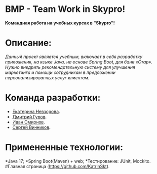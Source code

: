 # BMP - Team Work in Skypro!
**Командная работа на учебных курсах в ["Skypro"](https://my.sky.pro)!**
# Описание:
_Данный проект является учебным, включает в себя разработку приложения, на языке Java, на основе Spring Boot, для банк «Стар». Нужно внедрить рекомендательную систему для улучшения маркетинга и помощи сотрудникам в предложении персонализированных услуг клиентам._
# Команда разработки:
* [Екатерина Невзорова](https://github.com/KatrinSkt).
* [Дмитрий Гуров](https://github.com/gdsStern).
* [Иван Смирнов](https://github.com/IKS-cod).
* [Сергей Винников](https://github.com/SeregaWinner).
# Примененные технологии:
*Java 17;
*Spring Boot(Maven) + web;
*Тестирование: JUnit, Mockito.
#Главная страница (https://github.com/KatrinSkt).
